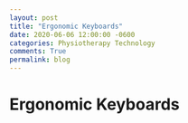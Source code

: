 ```yaml
---
layout: post
title: "Ergonomic Keyboards"
date: 2020-06-06 12:00:00 -0600
categories: Physiotherapy Technology
comments: True
permalink: blog
---
```


# Ergonomic Keyboards

